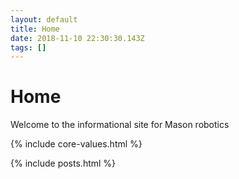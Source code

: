 ```yaml
---
layout: default
title: Home
date: 2018-11-10 22:30:30.143Z
tags: []
---
```

# Home

Welcome to the informational site for Mason robotics

{% include core-values.html %}

{% include posts.html %}
